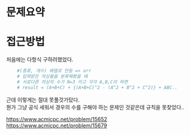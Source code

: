 # 문제요약
# 접근방법
처음에는 다항식 구하려했었다.   
```python
    #(종류, 개수) 배열로 만듬 => arr
    # 입력받은 의상들을 분류해봤을 때
    # 서로다른 의상의 수가 N=3 이고 각각 A,B,C라 하면
    # result = (A+B+C) + {(A+B+C)^2 - (A^2 + B^2 + C^2)} + ABC..
```
근데 이렇게는 절대 못풀것가탔다.   
뭔가 그냥 공식 세워서 경우의 수를 구해야 하는 문제인 것같은데 규칙을 못찾았다..

https://www.acmicpc.net/problem/15652
https://www.acmicpc.net/problem/15679
